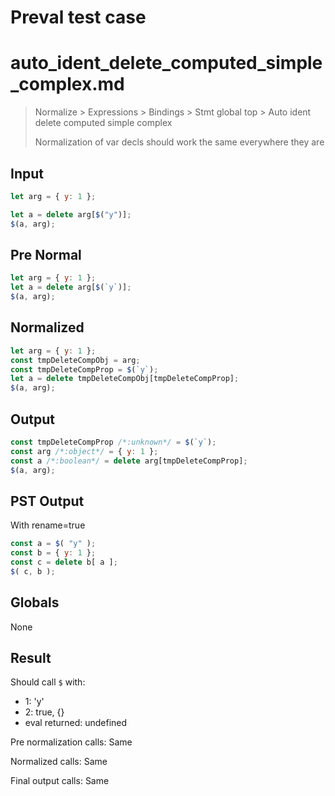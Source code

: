 # Preval test case

# auto_ident_delete_computed_simple_complex.md

> Normalize > Expressions > Bindings > Stmt global top > Auto ident delete computed simple complex
>
> Normalization of var decls should work the same everywhere they are

## Input

`````js filename=intro
let arg = { y: 1 };

let a = delete arg[$("y")];
$(a, arg);
`````

## Pre Normal


`````js filename=intro
let arg = { y: 1 };
let a = delete arg[$(`y`)];
$(a, arg);
`````

## Normalized


`````js filename=intro
let arg = { y: 1 };
const tmpDeleteCompObj = arg;
const tmpDeleteCompProp = $(`y`);
let a = delete tmpDeleteCompObj[tmpDeleteCompProp];
$(a, arg);
`````

## Output


`````js filename=intro
const tmpDeleteCompProp /*:unknown*/ = $(`y`);
const arg /*:object*/ = { y: 1 };
const a /*:boolean*/ = delete arg[tmpDeleteCompProp];
$(a, arg);
`````

## PST Output

With rename=true

`````js filename=intro
const a = $( "y" );
const b = { y: 1 };
const c = delete b[ a ];
$( c, b );
`````

## Globals

None

## Result

Should call `$` with:
 - 1: 'y'
 - 2: true, {}
 - eval returned: undefined

Pre normalization calls: Same

Normalized calls: Same

Final output calls: Same
